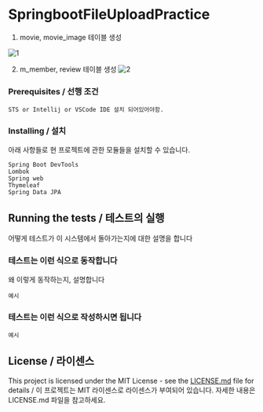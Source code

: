 # SpringbootFileUploadPractice

1. movie, movie_image 테이블 생성

![1](https://user-images.githubusercontent.com/43158428/128112228-1715a1f9-5a46-463e-b9cc-ad82ad0d01c4.PNG)

2. m_member, review 테이블 생성
![2](https://user-images.githubusercontent.com/43158428/128114384-36cbc257-3ba1-4d3d-a954-5d0bc2b57298.PNG)






### Prerequisites / 선행 조건

```
STS or Intellij or VSCode IDE 설치 되어있어야함.
```

### Installing / 설치

아래 사항들로 현 프로젝트에 관한 모듈들을 설치할 수 있습니다.

```
Spring Boot DevTools
Lombok
Spring web
Thymeleaf
Spring Data JPA
```

## Running the tests / 테스트의 실행

어떻게 테스트가 이 시스템에서 돌아가는지에 대한 설명을 합니다

### 테스트는 이런 식으로 동작합니다

왜 이렇게 동작하는지, 설명합니다

```
예시
```

### 테스트는 이런 식으로 작성하시면 됩니다

```
예시
```


## License / 라이센스

This project is licensed under the MIT License - see the [LICENSE.md](https://gist.github.com/PurpleBooth/LICENSE.md) file for details / 이 프로젝트는 MIT 라이센스로 라이센스가 부여되어 있습니다. 자세한 내용은 LICENSE.md 파일을 참고하세요.
